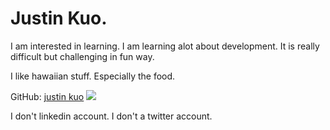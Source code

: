 # Justin Kuo. 
I am interested in learning. 
I am learning alot about development. It is really difficult but challenging in fun way. 

I like hawaiian stuff. Especially the food. 

GitHub: [justin kuo](https://github.com/justinuh)
![](https://fbcdn-sphotos-e-a.akamaihd.net/hphotos-ak-ash2/v/t1.0-9/1069794_10201457346226542_1659491954_n.jpg?oh=e5490b909252f50c63fa9fdffb8c41c3&oe=55AC4B45&__gda__=1437985841_4726434d9f3d5738a71193d6d3e824b2)

I don't linkedin account. 
I don't a twitter account.

